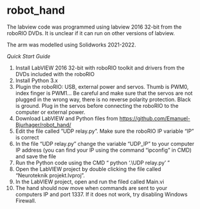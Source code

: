 # robot_hand
The labview code was programmed using labview 2016 32-bit from the roboRIO DVDs. It is unclear if it can run on other versions of labview.

The arm was modelled using Solidworks 2021-2022.

*Quick Start Guide*
1.	Install LabVIEW 2016 32-bit with roboRIO toolkit and drivers from the DVDs included with the roboRIO
2.	Install Python 3.x
3.	Plugin the roboRIO: USB, external power and servos. Thumb is PWM0, index finger is PWM1… Be careful and make sure that the servos are not plugged in the wrong way, there is no reverse polarity protection. Black is ground. Plug in the servos before connecting the roboRIO to the computer or external power.
4.	Download LabVIEW and Python files from https://github.com/Emanuel-Bjurhager/robot_hand/
5.	Edit the file called ”UDP relay.py”. Make sure the roboRIO IP variable “IP” is correct
6.	In the file “UDP relay.py” change the variable “UDP_IP” to your computer IP address (you can find your IP using the command “ipconfig” in CMD) and save the file 
7.	Run the Python code using the CMD “ python ‘.\UDP relay.py’ ”
8.	Open the LabVIEW project by double clicking the file called “Neuroteknik projekt.lvproj”.
9.	In the LabVIEW project, open and run the filed called Main.vi
10.	The hand should now move when commands are sent to your computers IP and port 1337. If it does not work, try disabling Windows Firewall.
